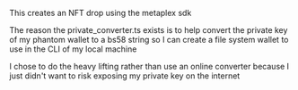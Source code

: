 This creates an NFT drop using the metaplex sdk

The reason the private_converter.ts exists is to help convert the private key of my phantom wallet to a bs58
string so I can create a file system wallet to use in the CLI of my local machine

I chose to do the heavy lifting rather than use an online converter because I just didn't want to risk exposing my private key on the internet